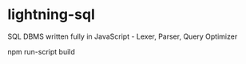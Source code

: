 # lightning-sql
SQL DBMS written fully in JavaScript - Lexer, Parser, Query Optimizer


npm run-script build

